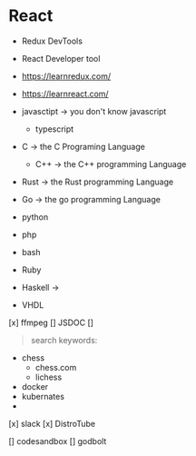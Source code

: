 React
=====
- Redux DevTools
- React Developer tool
- https://learnredux.com/
- https://learnreact.com/










- javasctipt -> you don't know javascript
    - typescript
- C -> the C Programing Language
    - C++ -> the C++ programming Language
- Rust -> the Rust programming Language
- Go -> the go programming Language
- python
- php
- bash
- Ruby
- Haskell ->
- VHDL





[x] ffmpeg
[] JSDOC
[] 


> search keywords:
* chess
    - chess.com
    - lichess
* docker
* kubernates
* 





[x] slack
[x] DistroTube

[] codesandbox
[] godbolt
